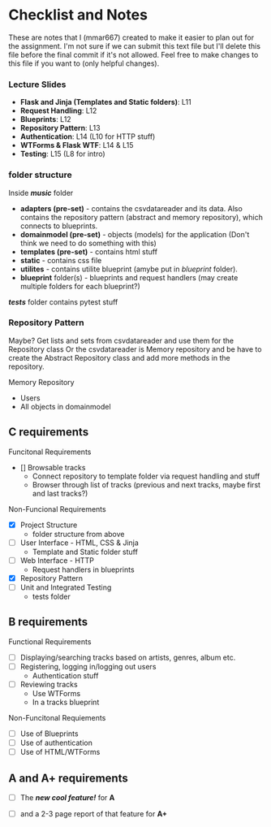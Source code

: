 # Checklist and Notes

These are notes that I (mmar667) created to make it easier to plan out for the assignment. I'm not sure if we can submit this text file but I'll delete this file before the final commit if it's not allowed. Feel free to make changes to this file if you want to (only helpful changes).

### Lecture Slides
- **Flask and Jinja (Templates and Static folders)**: L11
- **Request Handling**: L12
- **Blueprints**: L12
- **Repository Pattern**: L13
- **Authentication**: L14 (L10 for HTTP stuff)
- **WTForms & Flask WTF**: L14 & L15
- **Testing**: L15 (L8 for intro)

### folder structure

Inside ***music*** folder
- **adapters (pre-set)** - contains the csvdatareader and its data. Also contains the repository pattern (abstract and memory repository), which connects to blueprints.
- **domainmodel (pre-set)** - objects (models) for the application (Don't think we need to do something with this)
- **templates (pre-set)** - contains html stuff
- **static** - contains css file
- **utilites** - contains utilite blueprint (amybe put in *blueprint* folder).
- **blueprint** folder(s) - blueprints and request handlers (may create multiple folders for each blueprint?)

 ***tests*** folder contains pytest stuff

### Repository Pattern

Maybe? Get lists and sets from csvdatareader and use them for the Repository class
Or the csvdatareader is Memory repository and be have to create the Abstract Repository class and add more methods in the repository.

Memory Repository
- Users
- All objects in domainmodel

## C requirements

Funcitonal Requirements
- [] Browsable tracks
    - Connect repository to template folder via request handling and stuff
    - Browser through list of tracks (previous and next tracks, maybe first and last tracks?)

Non-Funcional Requirements
- [x] Project Structure
    - folder structure from above
- [ ] User Interface - HTML, CSS & Jinja
    - Template and Static folder stuff
- [ ] Web Interface - HTTP
    - Request handlers in blueprints
- [x] Repository Pattern
- [ ] Unit and Integrated Testing
    - tests folder

## B requirements

Functional Requirements
- [ ] Displaying/searching tracks based on artists, genres, album etc. 
- [ ] Registering, logging in/logging out users
    - Authentication stuff
- [ ] Reviewing tracks
    - Use WTForms
    - In a tracks blueprint

Non-Funcitonal Requiements
- [ ] Use of Blueprints
- [ ] Use of authentication
- [ ] Use of HTML/WTForms

## A and A+ requirements

- [ ] The ***new cool feature!*** for **A**

- [ ] and a 2-3 page report of that feature for **A+**
